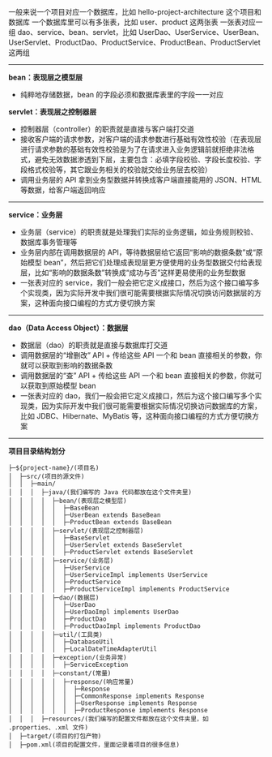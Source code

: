 一般来说一个项目对应一个数据库，比如 hello-project-architecture 这个项目和数据库
一个数据库里可以有多张表，比如 user、product 这两张表
一张表对应一组 dao、service、bean、servlet，比如 UserDao、UserService、UserBean、UserServlet、ProductDao、ProductService、ProductBean、ProductServlet 这两组

***
**bean：表现层之模型层**

* 纯粹地存储数据，bean 的字段必须和数据库表里的字段一一对应

**servlet：表现层之控制器层**

* 控制器层（controller）的职责就是直接与客户端打交道
* 接收客户端的请求参数，对客户端的请求参数进行基础有效性校验（在表现层进行请求参数的基础有效性校验是为了在请求进入业务逻辑前就拒绝非法格式，避免无效数据渗透到下层，主要包含：必填字段校验、字段长度校验、字段格式校验等，其它跟业务相关的校验就交给业务层去校验）
* 调用业务层的 API 拿到业务型数据并转换成客户端直接能用的 JSON、HTML 等数据，给客户端返回响应

***
**service：业务层**

* 业务层（service）的职责就是处理我们实际的业务逻辑，如业务规则校验、数据库事务管理等
* 业务层内部在调用数据层的 API，等待数据层给它返回“影响的数据条数”或“原始模型 bean”，然后把它们处理成表现层更方便使用的业务型数据交付给表现层，比如“影响的数据条数”转换成“成功与否”这样更易使用的业务型数据
* 一张表对应的 service，我们一般会把它定义成接口，然后为这个接口编写多个实现类，因为实际开发中我们很可能需要根据实际情况切换访问数据层的方案，这种面向接口编程的方式方便切换方案

***
**dao（Data Access Object）：数据层**

* 数据层（dao）的职责就是直接与数据库打交道
* 调用数据层的“增删改” API + 传给这些 API 一个和 bean 直接相关的参数，你就可以获取到影响的数据条数
* 调用数据层的“查” API + 传给这些 API 一个和 bean 直接相关的参数，你就可以获取到原始模型 bean
* 一张表对应的 dao，我们一般会把它定义成接口，然后为这个接口编写多个实现类，因为实际开发中我们很可能需要根据实际情况切换访问数据库的方案，比如 JDBC、Hibernate、MyBatis 等，这种面向接口编程的方式方便切换方案

***

**项目目录结构划分**

```
├─${project-name}/(项目名)
│  ├─src/(项目的源文件)
│  │  ├─main/
│  │  │  ├─java/(我们编写的 Java 代码都放在这个文件夹里)
│  │  │  │  ├─bean/(表现层之模型层)
│  │  │  │  │  ├─BaseBean
│  │  │  │  │  ├─UserBean extends BaseBean
│  │  │  │  │  ├─ProductBean extends BaseBean
│  │  │  │  ├─servlet/(表现层之控制器层)
│  │  │  │  │  ├─BaseServlet
│  │  │  │  │  ├─UserServlet extends BaseServlet
│  │  │  │  │  ├─ProductServlet extends BaseServlet
│  │  │  │  ├─service/(业务层)
│  │  │  │  │  ├─UserService
│  │  │  │  │  ├─UserServiceImpl implements UserService
│  │  │  │  │  ├─ProductService
│  │  │  │  │  ├─ProductServiceImpl implements ProductService
│  │  │  │  ├─dao/(数据层)
│  │  │  │  │  ├─UserDao
│  │  │  │  │  ├─UserDaoImpl implements UserDao
│  │  │  │  │  ├─ProductDao
│  │  │  │  │  ├─ProductDaoImpl implements ProductDao
│  │  │  │  ├─util/(工具类)
│  │  │  │  │  ├─DatabaseUtil
│  │  │  │  │  ├─LocalDateTimeAdapterUtil
│  │  │  │  ├─exception/(业务异常)
│  │  │  │  │  ├─ServiceException
│  │  │  │  ├─constant/(常量)
│  │  │  │  │  ├─response/(响应常量)
│  │  │  │  │  │  ├─Response
│  │  │  │  │  │  ├─CommonResponse implements Response
│  │  │  │  │  │  ├─UserResponse implements Response
│  │  │  │  │  │  ├─ProductResponse implements Response
│  │  │  ├─resources/(我们编写的配置文件都放在这个文件夹里，如 .properties、.xml 文件)
│  ├─target/(项目的打包产物)
│  ├─pom.xml(项目的配置文件，里面记录着项目的很多信息)
```

